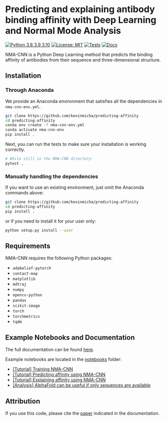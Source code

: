 # Predicting and explaining antibody binding affinity with Deep Learning and Normal Mode Analysis

[![Python 3.8 3.9 3.10](https://img.shields.io/badge/python-3.8%20%7C%203.9%20%7C%203.10-blue)](https://www.python.org/downloads/release/python-3100/)
[![License: MIT](https://img.shields.io/badge/license-MIT-green)](https://opensource.org/license/mit/)
[![Tests](https://github.com/kevinmicha/predicting-affinity/actions/workflows/tests.yml/badge.svg)](https://github.com/kevinmicha/predicting-affinity/actions/workflows/tests.yml)
[![Docs](https://github.com/kevinmicha/predicting-affinity/actions/workflows/documentation.yml/badge.svg)](https://kevinmicha.github.io/predicting-affinity/index.html)

NMA-CNN is a Python Deep Learning method that predicts the binding affinity of antibodies from their sequence and three-dimensional structure.

## Installation 
### Through Anaconda
We provide an Anaconda environment that satisfies all the dependencies in `nma-cnn-env.yml`. 
```bash
git clone https://github.com/kevinmicha/predicting-affinity
cd predicting-affinity
conda env create -f nma-cnn-env.yml
conda activate nma-cnn-env
pip install .
```

Next, you can run the tests to make sure your installation is working correctly.

```bash
# While still in the NMA-CNN directory:
pytest . 
```

### Manually handling the dependencies
If you want to use an existing environment, just omit the Anaconda commands above:
```bash
git clone https://github.com/kevinmicha/predicting-affinity
cd predicting-affinity
pip install .
```

or if you need to install it for your user only: 
```bash
python setup.py install --user 
```

## Requirements 

NMA-CNN requires the following Python packages: 
* `adabelief-pytorch`
* `contact-map`
* `matplotlib`
* `mdtraj`
* `numpy`
* `opencv-python`
* `pandas`
* `scikit-image`
* `torch`
* `torchmetrics`
* `tqdm`
    


## Example Notebooks and Documentation
The full documentation can be found [here](https://kevinmicha.github.io/predicting-affinity/). 

Example notebooks are located in the [notebooks](https://github.com/kevinmicha/predicting-affinity/tree/main/notebooks) folder:
* [[Tutorial] Training NMA-CNN](https://github.com/kevinmicha/predicting-affinity/blob/main/notebooks/%5BTutorial%5D%20Training%20NMA-CNN.ipynb)
* [[Tutorial] Predicting affinity using NMA-CNN](https://github.com/kevinmicha/predicting-affinity/blob/main/notebooks/%5BTutorial%5D%20Predicting%20affinity%20using%20NMA-CNN.ipynb)
* [[Tutorial] Explaining affinity using NMA-CNN](https://github.com/kevinmicha/predicting-affinity/blob/main/notebooks/%5BTutorial%5D%20Explaining%20affinity%20using%20NMA-CNN.ipynb)
* [[Analysis] AlphaFold can be useful if only sequences are available](https://github.com/kevinmicha/predicting-affinity/blob/main/notebooks/%5BAnalysis%5D%20AlphaFold%20can%20be%20useful%20if%20only%20sequences%20are%20available.ipynb)

## Attribution

If you use this code, please cite the [paper](https://kevinmicha.github.io/predicting-affinity/citing.html) indicated in the documentation.